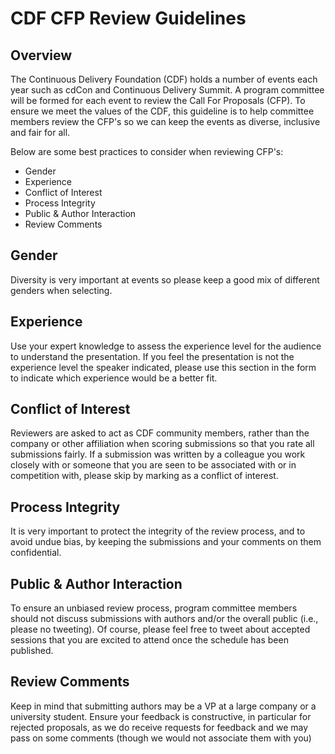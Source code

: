 # CDF CFP Review Guidelines #

## Overview ##

The Continuous Delivery Foundation (CDF) holds a number of events each year such as cdCon and Continuous Delivery Summit.  A program committee will be formed for each event to review the Call For Proposals (CFP).  To ensure we meet the values of the CDF, this guideline is to help committee members review the CFP's so we can keep the events as diverse, inclusive and fair for all.

Below are some best practices to consider when reviewing CFP's:
* Gender
* Experience
* Conflict of Interest
* Process Integrity
* Public & Author Interaction
* Review Comments

## Gender ##
Diversity is very important at events so please keep a good mix of different genders when selecting.

## Experience ##
Use your expert knowledge to assess the experience level for the audience to understand the presentation. If you feel the presentation is not the experience level the speaker indicated, please use this section in the form to indicate which experience would be a better fit.

## Conflict of Interest ##
Reviewers are asked to act as CDF community members, rather than the company or other affiliation when scoring submissions so that you rate all submissions fairly. If a submission was written by a colleague you work closely with or someone that you are seen to be associated with or in competition with, please skip by marking as a conflict of interest.

## Process Integrity ##
It is very important to protect the integrity of the review process, and to avoid undue bias, by keeping the submissions and your comments on them confidential.

## Public & Author Interaction ##
To ensure an unbiased review process, program committee members should not discuss submissions with authors and/or the overall public (i.e., please no tweeting). Of course, please feel free to tweet about accepted sessions that you are excited to attend once the schedule has been published.

## Review Comments ##
Keep in mind that submitting authors may be a VP at a large company or a university student. Ensure your feedback is constructive, in particular for rejected proposals, as we do receive requests for feedback and we may pass on some comments (though we would not associate them with you)
